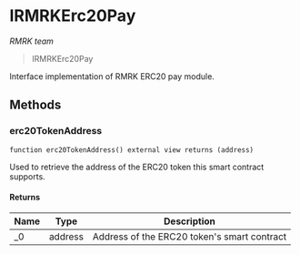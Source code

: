 # IRMRKErc20Pay

*RMRK team*

> IRMRKErc20Pay

Interface implementation of RMRK ERC20 pay module.



## Methods

### erc20TokenAddress

```solidity
function erc20TokenAddress() external view returns (address)
```

Used to retrieve the address of the ERC20 token this smart contract supports.




#### Returns

| Name | Type | Description |
|---|---|---|
| _0 | address | Address of the ERC20 token&#39;s smart contract |




